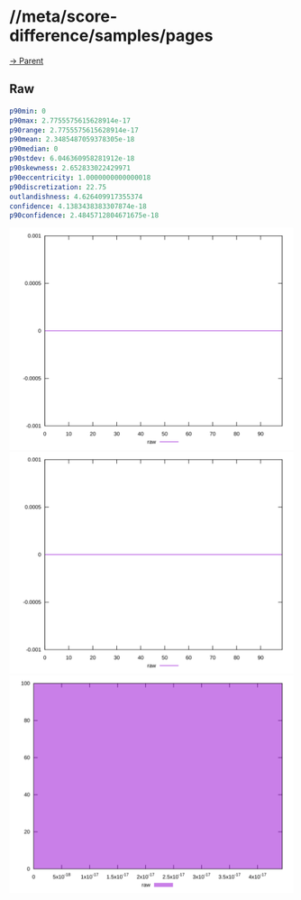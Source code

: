 
# //meta/score-difference/samples/pages

[→ Parent](../..)


## Raw


```yaml
p90min: 0
p90max: 2.7755575615628914e-17
p90range: 2.7755575615628914e-17
p90mean: 2.3485487059378305e-18
p90median: 0
p90stdev: 6.046360958281912e-18
p90skewness: 2.652833022429971
p90eccentricity: 1.0000000000000018
p90discretization: 22.75
outlandishness: 4.626409917355374
confidence: 4.1383438383307874e-18
p90confidence: 2.4845712804671675e-18

```

![PLOT: raw-values](./raw/values.svg)![PLOT: raw-sorted](./raw/sorted.svg)![PLOT: raw-histogram](./raw/histogram.svg)